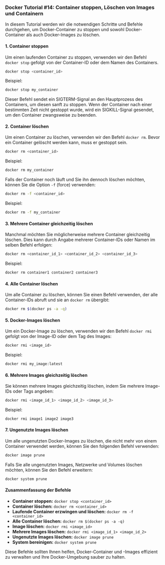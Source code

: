 ### Docker Tutorial #14: Container stoppen, Löschen von Images und Containern

In diesem Tutorial werden wir die notwendigen Schritte und Befehle durchgehen, um Docker-Container zu stoppen und sowohl Docker-Container als auch Docker-Images zu löschen.

#### 1. Container stoppen

Um einen laufenden Container zu stoppen, verwenden wir den Befehl `docker stop` gefolgt von der Container-ID oder dem Namen des Containers.

```bash
docker stop <container_id>
```

Beispiel:
```bash
docker stop my_container
```

Dieser Befehl sendet ein SIGTERM-Signal an den Hauptprozess des Containers, um diesen sanft zu stoppen. Wenn der Container nach einer bestimmten Zeit nicht gestoppt wurde, wird ein SIGKILL-Signal gesendet, um den Container zwangsweise zu beenden.

#### 2. Container löschen

Um einen Container zu löschen, verwenden wir den Befehl `docker rm`. Bevor ein Container gelöscht werden kann, muss er gestoppt sein.

```bash
docker rm <container_id>
```

Beispiel:
```bash
docker rm my_container
```

Falls der Container noch läuft und Sie ihn dennoch löschen möchten, können Sie die Option `-f` (force) verwenden:

```bash
docker rm -f <container_id>
```

Beispiel:
```bash
docker rm -f my_container
```

#### 3. Mehrere Container gleichzeitig löschen

Manchmal möchten Sie möglicherweise mehrere Container gleichzeitig löschen. Dies kann durch Angabe mehrerer Container-IDs oder Namen im selben Befehl erfolgen:

```bash
docker rm <container_id_1> <container_id_2> <container_id_3>
```

Beispiel:
```bash
docker rm container1 container2 container3
```

#### 4. Alle Container löschen

Um alle Container zu löschen, können Sie einen Befehl verwenden, der alle Container-IDs abruft und sie an `docker rm` übergibt:

```bash
docker rm $(docker ps -a -q)
```

#### 5. Docker-Images löschen

Um ein Docker-Image zu löschen, verwenden wir den Befehl `docker rmi` gefolgt von der Image-ID oder dem Tag des Images:

```bash
docker rmi <image_id>
```

Beispiel:
```bash
docker rmi my_image:latest
```

#### 6. Mehrere Images gleichzeitig löschen

Sie können mehrere Images gleichzeitig löschen, indem Sie mehrere Image-IDs oder Tags angeben:

```bash
docker rmi <image_id_1> <image_id_2> <image_id_3>
```

Beispiel:
```bash
docker rmi image1 image2 image3
```

#### 7. Ungenutzte Images löschen

Um alle ungenutzten Docker-Images zu löschen, die nicht mehr von einem Container verwendet werden, können Sie den folgenden Befehl verwenden:

```bash
docker image prune
```

Falls Sie alle ungenutzten Images, Netzwerke und Volumes löschen möchten, können Sie den Befehl erweitern:

```bash
docker system prune
```

#### Zusammenfassung der Befehle

- **Container stoppen:** `docker stop <container_id>`
- **Container löschen:** `docker rm <container_id>`
- **Laufende Container erzwingen und löschen:** `docker rm -f <container_id>`
- **Alle Container löschen:** `docker rm $(docker ps -a -q)`
- **Image löschen:** `docker rmi <image_id>`
- **Mehrere Images löschen:** `docker rmi <image_id_1> <image_id_2>`
- **Ungenutzte Images löschen:** `docker image prune`
- **System bereinigen:** `docker system prune`

Diese Befehle sollten Ihnen helfen, Docker-Container und -Images effizient zu verwalten und Ihre Docker-Umgebung sauber zu halten.